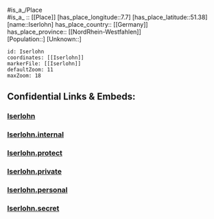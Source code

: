 ﻿---
location: [51.38,7.7] 
mapzoom: [7,12] 
mapmarker: city 
type: City
tags:
- geo/City


SpocWebEntityId: 31130
isDeleted: false
confidential: public

---
#is_a_/Place  
#is_a_ :: [[Place]] 
[has_place_longitude::7.7] 
[has_place_latitude::51.38] 
[name::Iserlohn] 
has_place_country:: [[Germany]]  
has_place_province:: [[NordRhein-Westfahlen]]  
[Population::] 
[Unknown::] 


```leaflet
id: Iserlohn
coordinates: [[Iserlohn]] 
markerFile: [[Iserlohn]] 
defaultZoom: 11 
maxZoom: 18
```


## Confidential Links & Embeds: 

### [Iserlohn](/_public/Earth/Continent/Europe/Europe~Central/Germany/Germany~West/Nord_Rhein-Westfalen/counties~NW/Märkischer_Kreis/cities~Märkischer_Kreis/Iserlohn.md) 

### [Iserlohn.internal](/_internal/Earth/Continent/Europe/Europe~Central/Germany/Germany~West/Nord_Rhein-Westfalen/counties~NW/Märkischer_Kreis/cities~Märkischer_Kreis/Iserlohn.internal.md) 

### [Iserlohn.protect](/_protect/Earth/Continent/Europe/Europe~Central/Germany/Germany~West/Nord_Rhein-Westfalen/counties~NW/Märkischer_Kreis/cities~Märkischer_Kreis/Iserlohn.protect.md) 

### [Iserlohn.private](/_private/Earth/Continent/Europe/Europe~Central/Germany/Germany~West/Nord_Rhein-Westfalen/counties~NW/Märkischer_Kreis/cities~Märkischer_Kreis/Iserlohn.private.md) 

### [Iserlohn.personal](/_personal/Earth/Continent/Europe/Europe~Central/Germany/Germany~West/Nord_Rhein-Westfalen/counties~NW/Märkischer_Kreis/cities~Märkischer_Kreis/Iserlohn.personal.md) 

### [Iserlohn.secret](/_secret/Earth/Continent/Europe/Europe~Central/Germany/Germany~West/Nord_Rhein-Westfalen/counties~NW/Märkischer_Kreis/cities~Märkischer_Kreis/Iserlohn.secret.md) 
